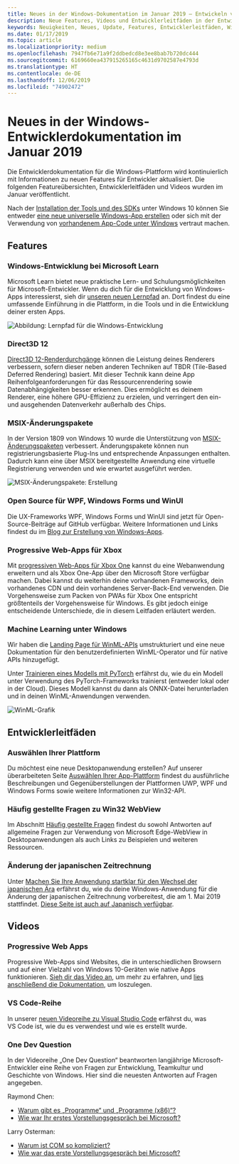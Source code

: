 ```yaml
---
title: Neues in der Windows-Dokumentation im Januar 2019 – Entwickeln von UWP-Apps
description: Neue Features, Videos und Entwicklerleitfäden in der Entwicklerdokumentation für Windows 10 im Januar 2019
keywords: Neuigkeiten, Neues, Update, Features, Entwicklerleitfäden, Windows 10, Januar
ms.date: 01/17/2019
ms.topic: article
ms.localizationpriority: medium
ms.openlocfilehash: 7947fb6e71a9f2ddbedcd8e3ee8bab7b720dc444
ms.sourcegitcommit: 6169660ea437915265165c4631d9702587e4793d
ms.translationtype: HT
ms.contentlocale: de-DE
ms.lasthandoff: 12/06/2019
ms.locfileid: "74902472"
---
```

# <a name="whats-new-in-the-windows-developer-docs-in-january-2019"></a>Neues in der Windows-Entwicklerdokumentation im Januar 2019

Die Entwicklerdokumentation für die Windows-Plattform wird kontinuierlich mit Informationen zu neuen Features für Entwickler aktualisiert. Die folgenden Featureübersichten, Entwicklerleitfäden und Videos wurden im Januar veröffentlicht.

Nach der [Installation der Tools und des SDKs](https://developer.microsoft.com/windows/downloads#_blank) unter Windows 10 können Sie entweder [eine neue universelle Windows-App erstellen](../get-started/create-uwp-apps.md) oder sich mit der Verwendung von [vorhandenem App-Code unter Windows](../porting/index.md) vertraut machen.

## <a name="features"></a>Features

### <a name="windows-development-on-microsoft-learn"></a>Windows-Entwicklung bei Microsoft Learn

Microsoft Learn bietet neue praktische Lern- und Schulungsmöglichkeiten für Microsoft-Entwickler. Wenn du dich für die Entwicklung von Windows-Apps interessierst, sieh dir [unseren neuen Lernpfad](/learn/paths/develop-windows10-apps/) an. Dort findest du eine umfassende Einführung in die Plattform, in die Tools und in die Entwicklung deiner ersten Apps.

![Abbildung: Lernpfad für die Windows-Entwicklung](images/windows-learn.png)

### <a name="direct-3d-12"></a>Direct3D 12

[Direct3D 12-Renderdurchgänge](/windows/desktop/direct3d12/direct3d-12-render-passes) können die Leistung deines Renderers verbessern, sofern dieser neben anderen Techniken auf TBDR (Tile-Based Deferred Rendering) basiert. Mit dieser Technik kann deine App Reihenfolgeanforderungen für das Ressourcenrendering sowie Datenabhängigkeiten besser erkennen. Dies ermöglicht es deinem Renderer, eine höhere GPU-Effizienz zu erzielen, und verringert den ein- und ausgehenden Datenverkehr außerhalb des Chips.

### <a name="msix-modification-packages"></a>MSIX-Änderungspakete

In der Version 1809 von Windows 10 wurde die Unterstützung von [MSIX-Änderungspaketen](/windows/msix/modification-package-1809-update) verbessert. Änderungspakete können nun registrierungsbasierte Plug-Ins und entsprechende Anpassungen enthalten. Dadurch kann eine über MSIX bereitgestellte Anwendung eine virtuelle Registrierung verwenden und wie erwartet ausgeführt werden.

![MSIX-Änderungspakete: Erstellung](images/msix-modification-package.png)

### <a name="open-source-of-wpf-windows-forms-and-winui"></a>Open Source für WPF, Windows Forms und WinUI

Die UX-Frameworks WPF, Windows Forms und WinUI sind jetzt für Open-Source-Beiträge auf GitHub verfügbar. Weitere Informationen und Links findest du im [Blog zur Erstellung von Windows-Apps](https://blogs.windows.com/buildingapps/2018/12/04/announcing-open-source-of-wpf-windows-forms-and-winui-at-microsoft-connect-2018/#OKZjJs1VVTrMMtkL.97).

### <a name="progressive-web-apps-for-xbox"></a>Progressive Web-Apps für Xbox

Mit [progressiven Web-Apps für Xbox One](/microsoft-edge/progressive-web-apps/xbox-considerations) kannst du eine Webanwendung erweitern und als Xbox One-App über den Microsoft Store verfügbar machen. Dabei kannst du weiterhin deine vorhandenen Frameworks, dein vorhandenes CDN und dein vorhandenes Server-Back-End verwenden. Die Vorgehensweise zum Packen von PWAs für Xbox One entspricht größtenteils der Vorgehensweise für Windows. Es gibt jedoch einige entscheidende Unterschiede, die in diesem Leitfaden erläutert werden.

### <a name="windows-machine-learning"></a>Machine Learning unter Windows

Wir haben die [Landing Page für WinML-APIs](/windows/ai/api-reference) umstrukturiert und eine neue Dokumentation für den benutzerdefinierten WinML-Operator und für native APIs hinzugefügt.

Unter [Trainieren eines Modells mit PyTorch](/windows/ai/train-model-pytorch) erfährst du, wie du ein Modell unter Verwendung des PyTorch-Frameworks trainierst (entweder lokal oder in der Cloud). Dieses Modell kannst du dann als ONNX-Datei herunterladen und in deinen WinML-Anwendungen verwenden.

![WinML-Grafik](images/winml-graphic.png)

## <a name="developer-guidance"></a>Entwicklerleitfäden

### <a name="choose-your-platform"></a>Auswählen Ihrer Plattform

Du möchtest eine neue Desktopanwendung erstellen? Auf unserer überarbeiteten Seite [Auswählen Ihrer App-Plattform](/windows/desktop/choose-your-technology) findest du ausführliche Beschreibungen und Gegenüberstellungen der Plattformen UWP, WPF und Windows Forms sowie weitere Informationen zur Win32-API.

### <a name="faqs-on-win32-webview"></a>Häufig gestellte Fragen zu Win32 WebView

Im Abschnitt [Häufig gestellte Fragen](/windows/communitytoolkit/controls/wpf-winforms/webview#frequently-asked-questions-faqs) findest du sowohl Antworten auf allgemeine Fragen zur Verwendung von Microsoft Edge-WebView in Desktopanwendungen als auch Links zu Beispielen und weiteren Ressourcen.

### <a name="japanese-era-change"></a>Änderung der japanischen Zeitrechnung

Unter [Machen Sie Ihre Anwendung startklar für den Wechsel der japanischen Ära](../design/globalizing/japanese-era-change.md) erfährst du, wie du deine Windows-Anwendung für die Änderung der japanischen Zeitrechnung vorbereitest, die am 1. Mai 2019 stattfindet. [Diese Seite ist auch auf Japanisch verfügbar](/windows/uwp/design/globalizing/japanese-era-change).

## <a name="videos"></a>Videos

### <a name="progressive-web-apps"></a>Progressive Web Apps

Progressive Web-Apps sind Websites, die in unterschiedlichen Browsern und auf einer Vielzahl von Windows 10-Geräten wie native Apps funktionieren. [Sieh dir das Video an](https://youtu.be/ugAewC3308Y), um mehr zu erfahren, und [lies anschließend die Dokumentation](https://developer.microsoft.com/windows/pwa), um loszulegen.

### <a name="vs-code-series"></a>VS Code-Reihe

In unserer [neuen Videoreihe zu Visual Studio Code](https://www.youtube.com/playlist?list=PLlrxD0HtieHjQX77y-0sWH9IZBTmv1tTx) erfährst du, was VS Code ist, wie du es verwendest und wie es erstellt wurde.

### <a name="one-dev-question"></a>One Dev Question

In der Videoreihe „One Dev Question“ beantworten langjährige Microsoft-Entwickler eine Reihe von Fragen zur Entwicklung, Teamkultur und Geschichte von Windows. Hier sind die neuesten Antworten auf Fragen angegeben.

Raymond Chen:

* [Warum gibt es „Programme“ und „Programme (x86)“?](https://youtu.be/qRb6otsHG5c)
* [Wie war Ihr erstes Vorstellungsgespräch bei Microsoft?](https://youtu.be/MfzzbNp8kfw)

Larry Osterman:

* [Warum ist COM so kompliziert?](https://youtu.be/-gkXAV-StVA)
* [Wie war das erste Vorstellungsgespräch bei Microsoft?](https://youtu.be/N7o9eJpFYco)